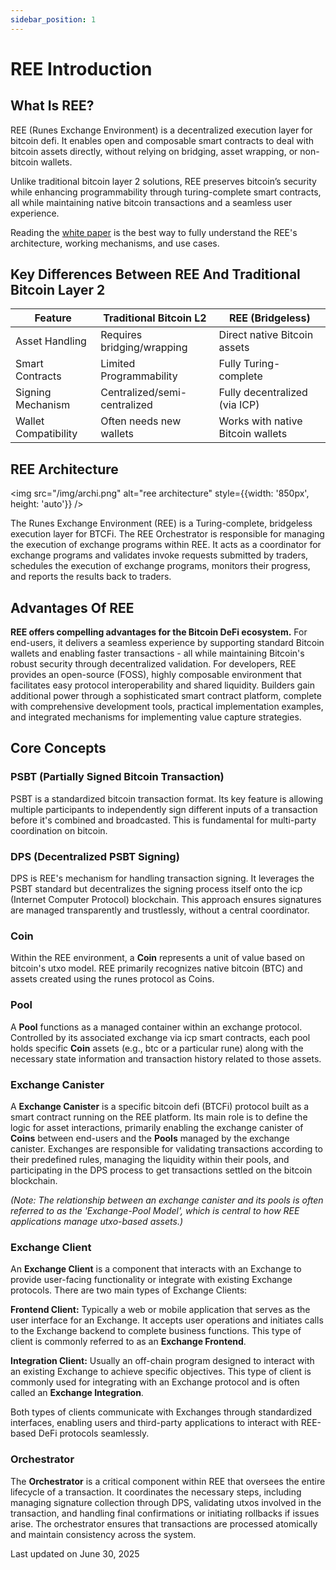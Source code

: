 ```yaml
---
sidebar_position: 1
---
```


# REE Introduction

## What Is REE?

REE (Runes Exchange Environment) is a decentralized execution layer for bitcoin defi. It enables open and composable smart contracts to deal with bitcoin assets directly, without relying on bridging, asset wrapping, or non-bitcoin wallets.

Unlike traditional bitcoin layer 2 solutions, REE preserves bitcoin’s security while enhancing programmability through turing-complete smart contracts, all while maintaining native bitcoin transactions and a seamless user experience.

Reading the [white paper](https://docs.google.com/document/d/1d1_51f8YYRhxft_RpGssCKqS95ZE5Ylv1LDleIqVZJE/edit?tab=t.0#heading=h.9hfttub7lmzc) is the best way to fully understand the REE's architecture, working mechanisms, and use cases.

## Key Differences Between REE And Traditional Bitcoin Layer 2

| Feature          | Traditional Bitcoin L2 | REE (Bridgeless)           |
|------------------|------------------------|----------------------------|
| Asset Handling   | Requires bridging/wrapping | Direct native Bitcoin assets |
| Smart Contracts  | Limited Programmability| Fully Turing-complete   |
| Signing Mechanism| Centralized/semi-centralized | Fully decentralized (via ICP)|
| Wallet Compatibility| Often needs new wallets| Works with native Bitcoin wallets |


## REE Architecture
<img src="/img/archi.png" alt="ree architecture" style={{width: '850px', height: 'auto'}} />

The Runes Exchange Environment (REE) is a Turing-complete, bridgeless execution layer for BTCFi. The REE Orchestrator is responsible for managing the execution of exchange programs within REE. It acts as a coordinator for exchange programs and validates invoke requests submitted by traders, schedules the execution of exchange programs, monitors their progress, and reports the results back to traders. 

## Advantages Of REE
**REE offers compelling advantages for the Bitcoin DeFi ecosystem.** For end-users, it delivers a seamless experience by supporting standard Bitcoin wallets and enabling faster transactions - all while maintaining Bitcoin's robust security through decentralized validation. For developers, REE provides an open-source (FOSS), highly composable environment that facilitates easy protocol interoperability and shared liquidity. Builders gain additional power through a sophisticated smart contract platform, complete with comprehensive development tools, practical implementation examples, and integrated mechanisms for implementing value capture strategies.

## Core Concepts
### PSBT (Partially Signed Bitcoin Transaction)

PSBT is a standardized bitcoin transaction format. Its key feature is allowing multiple participants to independently sign different inputs of a transaction before it's combined and broadcasted. This is fundamental for multi-party coordination on bitcoin.

### DPS (Decentralized PSBT Signing)

DPS is REE's mechanism for handling transaction signing. It leverages the PSBT standard but decentralizes the signing process itself onto the icp (Internet Computer Protocol) blockchain. This approach ensures signatures are managed transparently and trustlessly, without a central coordinator.

### Coin

Within the REE environment, a **Coin** represents a unit of value based on bitcoin's utxo model. REE primarily recognizes native bitcoin (BTC) and assets created using the runes protocol as Coins.

### Pool

A **Pool** functions as a managed container within an exchange protocol. Controlled by its associated exchange via icp smart contracts, each pool holds specific **Coin** assets (e.g., btc or a particular rune) along with the necessary state information and transaction history related to those assets.

### Exchange Canister

A **Exchange Canister** is a specific bitcoin defi (BTCFi) protocol built as a smart contract running on the REE platform. Its main role is to define the logic for asset interactions, primarily enabling the exchange canister of **Coins** between end-users and the **Pools** managed by the exchange canister. Exchanges are responsible for validating transactions according to their predefined rules, managing the liquidity within their pools, and participating in the DPS process to get transactions settled on the bitcoin blockchain.

*(Note: The relationship between an exchange canister and its pools is often referred to as the 'Exchange-Pool Model', which is central to how REE applications manage utxo-based assets.)*

### Exchange Client

An **Exchange Client** is a component that interacts with an Exchange to provide user-facing functionality or integrate with existing Exchange protocols. There are two main types of Exchange Clients:

**Frontend Client:** Typically a web or mobile application that serves as the user interface for an Exchange. It accepts user operations and initiates calls to the Exchange backend to complete business functions. This type of client is commonly referred to as an **Exchange Frontend**.

**Integration Client:** Usually an off-chain program designed to interact with an existing Exchange to achieve specific objectives. This type of client is commonly used for integrating with an Exchange protocol and is often called an **Exchange Integration**.

Both types of clients communicate with Exchanges through standardized interfaces, enabling users and third-party applications to interact with REE-based DeFi protocols seamlessly.

### Orchestrator

The **Orchestrator** is a critical component within REE that oversees the entire lifecycle of a transaction. It coordinates the necessary steps, including managing signature collection through DPS, validating utxos involved in the transaction, and handling final confirmations or initiating rollbacks if issues arise. The orchestrator ensures that transactions are processed atomically and maintain consistency across the system.






Last updated on June 30, 2025